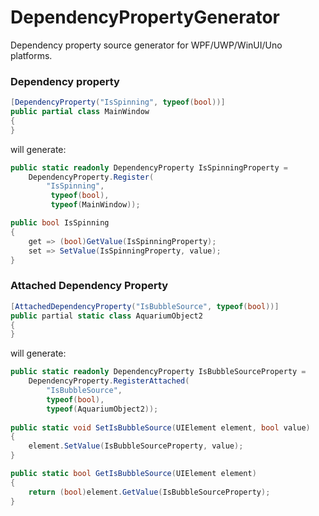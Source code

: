 # DependencyPropertyGenerator
Dependency property source generator for WPF/UWP/WinUI/Uno platforms.

### Dependency property
```cs
[DependencyProperty("IsSpinning", typeof(bool))]
public partial class MainWindow
{
}
```
will generate:
```cs
public static readonly DependencyProperty IsSpinningProperty =
    DependencyProperty.Register(
        "IsSpinning",
         typeof(bool),
         typeof(MainWindow));

public bool IsSpinning
{
    get => (bool)GetValue(IsSpinningProperty);
    set => SetValue(IsSpinningProperty, value);
}
```

### Attached Dependency Property
```cs
[AttachedDependencyProperty("IsBubbleSource", typeof(bool))]
public partial static class AquariumObject2
{
}
```
will generate:
```cs
public static readonly DependencyProperty IsBubbleSourceProperty =
    DependencyProperty.RegisterAttached(
        "IsBubbleSource",
        typeof(bool),
        typeof(AquariumObject2));
  
public static void SetIsBubbleSource(UIElement element, bool value)
{
    element.SetValue(IsBubbleSourceProperty, value);
}

public static bool GetIsBubbleSource(UIElement element)
{
    return (bool)element.GetValue(IsBubbleSourceProperty);
}
```
